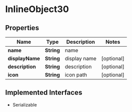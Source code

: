 

# InlineObject30

## Properties

Name | Type | Description | Notes
------------ | ------------- | ------------- | -------------
**name** | **String** | name | 
**displayName** | **String** | display name |  [optional]
**description** | **String** | description |  [optional]
**icon** | **String** | icon path |  [optional]


## Implemented Interfaces

* Serializable


